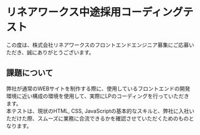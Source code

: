# リネアワークス中途採用コーディングテスト

この度は、株式会社リネアワークスのフロントエンドエンジニア募集にご応募いただき、誠にありがとうございます。

## 課題について

弊社が通常のWEBサイトを制作する際に、使用しているフロントエンドの開発環境に近い構成の環境を使用して、実際にLPのコーディングを行っていただきます。  
本テストは、現状のHTML, CSS, JavaScriptの基本的なスキルと、弊社に入社いただけた際、スムーズに業務に合流できるかを確認させていただくためのものとなります。
